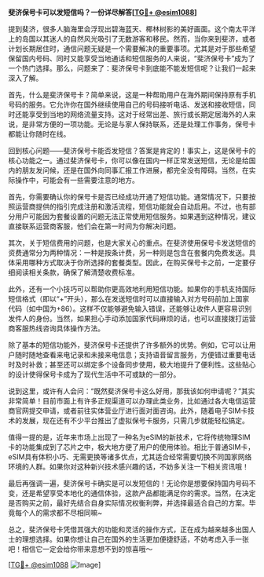 **斐济保号卡可以发短信吗？一份详尽解答[[TG💪+ @esim1088](https://t.me/s/esim1088)]**

提到斐济，很多人脑海里会浮现出碧海蓝天、椰林树影的美好画面。这个南太平洋上的岛国以其迷人的自然风光吸引了无数游客和移民。然而，当你来到斐济，或者计划长期居住时，通信问题无疑是一个需要解决的重要事项。尤其是对于那些希望保留国内号码、同时又能享受当地通话和短信服务的人来说，“斐济保号卡”成为了一个热门选择。那么，问题来了：斐济保号卡到底能不能发短信呢？让我们一起来深入了解。

首先，什么是斐济保号卡？简单来说，这是一种帮助用户在海外期间保持原有手机号码的服务。它允许你在国外继续使用自己的号码接听电话、发送和接收短信，同时还能享受到当地的网络流量支持。这对于经常出差、旅行或长期定居海外的人来说，是非常方便的一项功能。无论是与家人保持联系，还是处理工作事务，保号卡都能让你随时在线。

回到核心问题——斐济保号卡能否发短信？答案是肯定的！事实上，这是保号卡的核心功能之一。通过斐济保号卡，你可以像在国内一样正常发送短信，无论是给国内的朋友发问候，还是在国外向同事汇报工作进展，都完全没有障碍。当然，在实际操作中，可能会有一些需要注意的地方。

首先，你需要确认你的保号卡是否已经成功开通了短信功能。通常情况下，只要按照运营商提供的指引完成注册和激活流程，短信功能就会自动启用。不过，也有部分用户可能因为套餐设置的问题无法正常使用短信服务。如果遇到这种情况，建议直接联系运营商客服，他们会在第一时间为你解决问题。

其次，关于短信费用的问题，也是大家关心的重点。在斐济使用保号卡发送短信的资费通常分为两种情况：一种是按条计费，另一种则是包含在套餐内免费发送。具体采用哪种方式取决于你所选择的套餐类型。因此，在购买保号卡之前，一定要仔细阅读相关条款，确保了解清楚收费标准。

此外，还有一个小技巧可以帮助你更高效地利用短信功能。如果你的手机支持国际短信格式（即以“+”开头），那么在发送短信时可以直接输入对方号码前加上国家代码（如中国为+86）。这样不仅能够避免输入错误，还能够让收件人更容易识别发件人的身份。当然，如果担心手动添加国家代码麻烦的话，也可以直接拨打运营商客服热线咨询具体操作方法。

除了基本的短信功能外，斐济保号卡还提供了许多额外的优势。例如，它可以让用户随时随地查看来电记录和未接来电信息；支持语音留言服务，方便错过重要电话时及时补救；甚至还可以绑定多个设备同步使用，极大地提升了便利性。这些贴心的设计使得保号卡成为了现代生活中不可或缺的一部分。

说到这里，或许有人会问：“既然斐济保号卡这么好用，那我该如何申请呢？”其实非常简单！目前市面上有许多正规渠道可以办理此类业务，比如通过各大电信运营商官网提交申请，或者前往实体营业厅进行面对面咨询。此外，随着电子SIM卡技术的发展，现在还有不少平台推出了虚拟保号卡服务，只需几步就能轻松搞定。

值得一提的是，近年来市场上出现了一种名为eSIM的新技术，它将传统物理SIM卡的功能集成到了芯片之中，极大地方便了用户的使用体验。相比于普通SIM卡，eSIM具有体积小巧、无需更换等诸多优点，尤其适合经常需要切换不同国家网络环境的人群。如果你对这种新兴技术感兴趣的话，不妨多关注一下相关资讯哦！

最后再强调一遍，斐济保号卡确实是可以发短信的！无论你是想要保持国内号码不变，还是希望享受本地化的通信体验，这款产品都能满足你的需求。当然，在决定是否购买之前，最好先结合自身实际情况权衡利弊，并选择最适合自己的方案。毕竟每个人的需求都不尽相同嘛~

总之，斐济保号卡凭借其强大的功能和灵活的操作方式，正在成为越来越多出国人士的理想选择。如果你想让自己在国外的生活更加便捷舒适，不妨考虑入手一张吧！相信它一定会给你带来意想不到的惊喜哦～

[[TG💪+ @esim1088](https://t.me/s/esim1088) ![Image](https://i.postimg.cc/4NQfJmqS/Snipaste-2025-05-13-00-14-12.png)]
